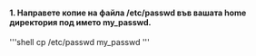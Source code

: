 #### 1. Направете копие на файла /etc/passwd във вашата home директория под името my_passwd.

'''shell
cp /etc/passwd my_passwd
'''
        

